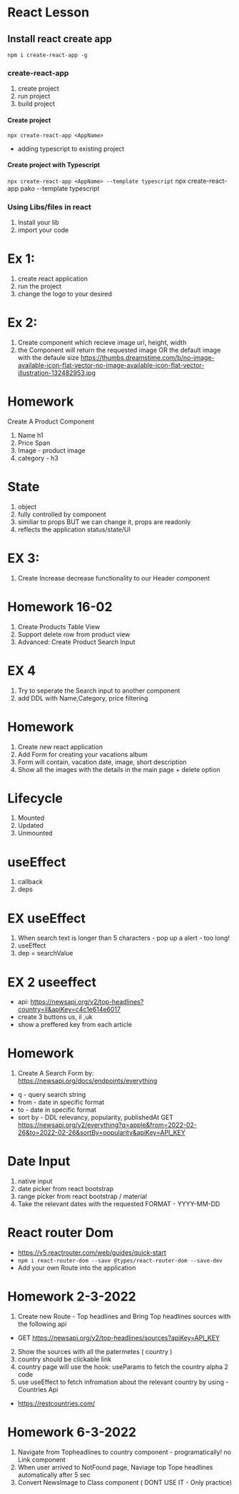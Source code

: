 # React Lesson

## Install react create app
`npm i create-react-app -g`

### create-react-app
1. create project
2. run project
3. build project

#### Create project
`npx create-react-app <AppName>`

-  adding typescript to existing project

#### Create project with Typescript
`npx create-react-app <AppName> --template typescript`
npx create-react-app pako --template typescript

### Using Libs/files in react
1. Install your lib
2. import your code


# Ex 1:
1. create react application
2. run the project
3. change the logo to your desired

# Ex 2: 
1. Create component which recieve image url, height, width
2. the Component will return the requested image OR the default image with the defaule size 
https://thumbs.dreamstime.com/b/no-image-available-icon-flat-vector-no-image-available-icon-flat-vector-illustration-132482953.jpg


# Homework
Create A Product Component
1. Name h1
2. Price Span
3. Image - product image
4. category - h3 



# State
1. object
2. fully controlled by component
3. similiar to props BUT we can change it, props are readonly
4. reflects the application status/state/UI


# EX 3:
1. Create Increase decrease functionality to our Header component 


# Homework 16-02
1. Create Products Table View
2. Support delete row from product view
3. Advanced: Create Product Search Input



# EX 4
1. Try to seperate the Search input to another component
2. add DDL with Name,Category, price filtering 



# Homework
1. Create new react application
2. Add Form for creating your vacations album
3. Form will contain, vacation date, image, short description
4. Show all the images with the details in the main page + delete option



# Lifecycle 
1. Mounted
2. Updated
3. Unmounted


# useEffect
1. callback
2. deps

# EX useEffect
1. When search text is longer than 5 characters - pop up a alert - too long!
2. useEffect
3. dep = searchValue


# EX 2 useeffect
- api: https://newsapi.org/v2/top-headlines?country=il&apiKey=c4c1e614e6017
- create 3 buttons us, il ,uk
- show a preffered key from each article

# Homework
1. Create A Search Form by: https://newsapi.org/docs/endpoints/everything
- q - query search string
- from - date in specific format
- to - date in specific format 
- sort by - DDL  relevancy, popularity, publishedAt
GET https://newsapi.org/v2/everything?q=apple&from=2022-02-26&to=2022-02-26&sortBy=popularity&apiKey=API_KEY


# Date Input
1. native input
2. date picker from react bootstrap
3. range picker from react bootstrap / material
4. Take the relevant dates with the requested FORMAT - YYYY-MM-DD




# React router Dom
 - https://v5.reactrouter.com/web/guides/quick-start
 - `npm i react-router-dom --save @types/react-router-dom --save-dev`
 - Add your own Route into the application


 # Homework 2-3-2022
 1. Create new Route - Top headlines and Bring Top headlines sources with the following api
 - GET https://newsapi.org/v2/top-headlines/sources?apiKey=API_KEY
 2. Show the sources with all the patermetes ( country )
 3. country should be clickable link 
 4. country page will use the hook: useParams to fetch the country alpha 2 code
 5. use useEffect to fetch infromation about the relevant country by using - Countries Api 
 - https://restcountries.com/



# Homework 6-3-2022
1. Navigate from Topheadlines to country component - programatically! no Link component
2. When user arrived to NotFound page, Naviage top Tope headlines automatically after 5 sec
3. Convert NewsImage to Class component ( DONT USE IT - Only practice)
